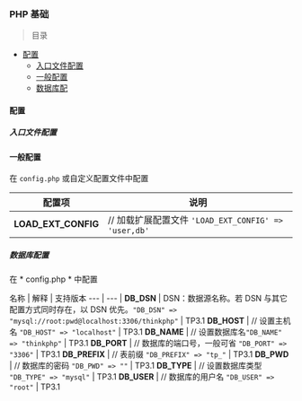 ### PHP 基础

> 目录
* [配置](#配置)
    * [入口文件配置](#入口文件配置)
    * [一般配置](#一般配置)
    * [数据库配](#数据库配)

#### 配置

##### 入口文件配置

#### 一般配置
在 `config.php` 或自定义配置文件中配置

配置项 | 说明
--- | ---
**LOAD_EXT_CONFIG** | // 加载扩展配置文件 `'LOAD_EXT_CONFIG' => 'user,db'`

##### 数据库配置

在 * config.php * 中配置

名称 | 解释 | 支持版本
--- | --- |
**DB_DSN** |	DSN：数据源名称。若 DSN 与其它配置方式同时存在，以 DSN 优先。` "DB_DSN" => "mysql://root:pwd@localhost:3306/thinkphp" ` |	 TP3.1
**DB_HOST** | // 设置主机名 `"DB_HOST" => "localhost"` | TP3.1
**DB_NAME** |	// 设置数据库名`"DB_NAME" => "thinkphp"` | TP3.1
**DB_PORT** |	// 数据库的端口号，一般可省 `"DB_PORT" => "3306"` | TP3.1
**DB_PREFIX** | // 表前缀 `"DB_PREFIX" => "tp_"` | TP3.1
**DB_PWD** |	// 数据库的密码 `"DB_PWD" => ""` | TP3.1
**DB_TYPE** |	// 设置数据库类型 `"DB_TYPE" => "mysql"` | TP3.1
**DB_USER** | // 数据库的用户名 `"DB_USER" => "root"` | TP3.1